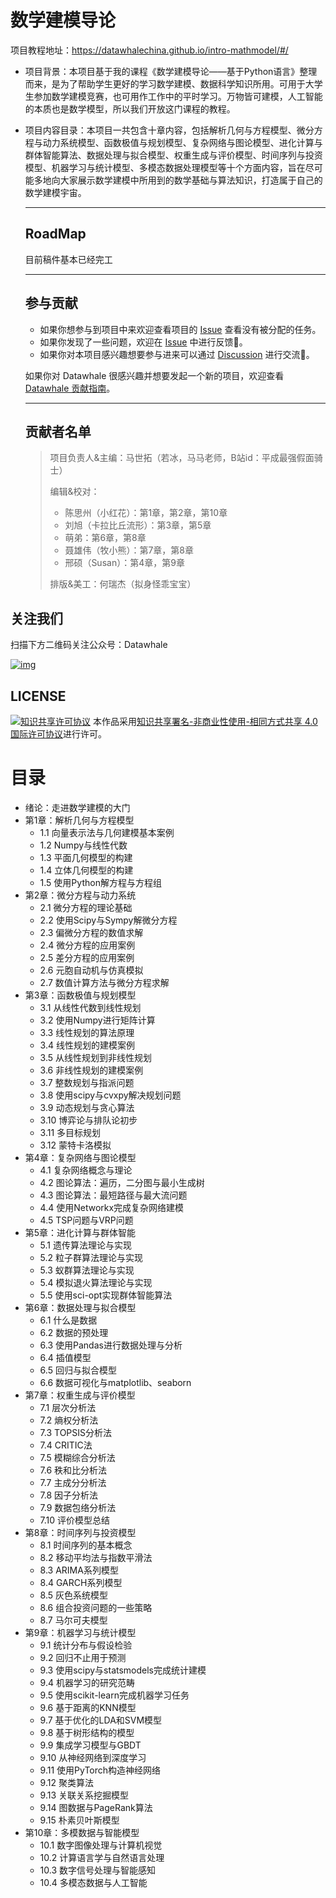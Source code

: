 # 数学建模导论

项目教程地址：https://datawhalechina.github.io/intro-mathmodel/#/

- 项目背景：本项目基于我的课程《数学建模导论——基于Python语言》整理而来，是为了帮助学生更好的学习数学建模、数据科学知识所用。可用于大学生参加数学建模竞赛，也可用作工作中的平时学习。万物皆可建模，人工智能的本质也是数学模型，所以我们开放这门课程的教程。

- 项目内容目录：本项目一共包含十章内容，包括解析几何与方程模型、微分方程与动力系统模型、函数极值与规划模型、复杂网络与图论模型、进化计算与群体智能算法、数据处理与拟合模型、权重生成与评价模型、时间序列与投资模型、机器学习与统计模型、多模态数据处理模型等十个方面内容，旨在尽可能多地向大家展示数学建模中所用到的数学基础与算法知识，打造属于自己的数学建模宇宙。

  ---

  ## RoadMap

  目前稿件基本已经完工

  ---

  ## 参与贡献

  - 如果你想参与到项目中来欢迎查看项目的 [Issue](https://github.com/datawhalechina/repo-template/blob/main/docs) 查看没有被分配的任务。
  - 如果你发现了一些问题，欢迎在 [Issue](https://github.com/datawhalechina/repo-template/blob/main/docs) 中进行反馈🐛。
  - 如果你对本项目感兴趣想要参与进来可以通过 [Discussion](https://github.com/datawhalechina/repo-template/blob/main/docs) 进行交流💬。

  如果你对 Datawhale 很感兴趣并想要发起一个新的项目，欢迎查看 [Datawhale 贡献指南](https://github.com/datawhalechina/DOPMC#为-datawhale-做出贡献)。

  ---

  ## 贡献者名单

  > 项目负责人&主编：马世拓（若冰，马马老师，B站id：平成最强假面骑士）
  >
  > 编辑&校对：
  >
  > - 陈思州（小红花）：第1章，第2章，第10章
  > - 刘旭（卡拉比丘流形）：第3章，第5章
  > - 萌弟：第6章，第8章
  > - 聂雄伟（牧小熊）：第7章，第8章
  > - 邢硕（Susan）：第4章，第9章
  >
  > 排版&美工：何瑞杰（拟身怪乖宝宝）

## 关注我们



扫描下方二维码关注公众号：Datawhale

[![img](https://raw.githubusercontent.com/datawhalechina/pumpkin-book/master/res/qrcode.jpeg)](https://raw.githubusercontent.com/datawhalechina/pumpkin-book/master/res/qrcode.jpeg)

## LICENSE



[![知识共享许可协议](https://camo.githubusercontent.com/9a588afd926871cf6caaabf8f36acf441a53ed69540c3808e77861fbd3711203/68747470733a2f2f696d672e736869656c64732e696f2f62616467652f6c6963656e73652d434325323042592d2d4e432d2d5341253230342e302d6c6967687467726579)](http://creativecommons.org/licenses/by-nc-sa/4.0/)
本作品采用[知识共享署名-非商业性使用-相同方式共享 4.0 国际许可协议](http://creativecommons.org/licenses/by-nc-sa/4.0/)进行许可。

# 目录

- 绪论：走进数学建模的大门
- 第1章：解析几何与方程模型
  - 1.1 向量表示法与几何建模基本案例
  - 1.2 Numpy与线性代数
  - 1.3 平面几何模型的构建
  - 1.4 立体几何模型的构建
  - 1.5 使用Python解方程与方程组
- 第2章：微分方程与动力系统
  - 2.1 微分方程的理论基础
  - 2.2 使用Scipy与Sympy解微分方程
  - 2.3 偏微分方程的数值求解
  - 2.4 微分方程的应用案例
  - 2.5 差分方程的应用案例
  - 2.6 元胞自动机与仿真模拟
  - 2.7 数值计算方法与微分方程求解
- 第3章：函数极值与规划模型
  - 3.1 从线性代数到线性规划
  - 3.2 使用Numpy进行矩阵计算
  - 3.3 线性规划的算法原理
  - 3.4 线性规划的建模案例
  - 3.5 从线性规划到非线性规划
  - 3.6 非线性规划的建模案例
  - 3.7 整数规划与指派问题
  - 3.8 使用scipy与cvxpy解决规划问题
  - 3.9 动态规划与贪心算法
  - 3.10 博弈论与排队论初步
  - 3.11 多目标规划
  - 3.12 蒙特卡洛模拟
- 第4章：复杂网络与图论模型
  - 4.1 复杂网络概念与理论
  - 4.2 图论算法：遍历，二分图与最小生成树
  - 4.3 图论算法：最短路径与最大流问题
  - 4.4 使用Networkx完成复杂网络建模
  - 4.5 TSP问题与VRP问题
- 第5章：进化计算与群体智能
  - 5.1 遗传算法理论与实现
  - 5.2 粒子群算法理论与实现
  - 5.3 蚁群算法理论与实现
  - 5.4 模拟退火算法理论与实现
  - 5.5 使用sci-opt实现群体智能算法
- 第6章：数据处理与拟合模型
  - 6.1 什么是数据
  - 6.2 数据的预处理
  - 6.3 使用Pandas进行数据处理与分析
  - 6.4 插值模型
  - 6.5 回归与拟合模型
  - 6.6 数据可视化与matplotlib、seaborn
- 第7章：权重生成与评价模型
  - 7.1 层次分析法
  - 7.2 熵权分析法
  - 7.3 TOPSIS分析法
  - 7.4 CRITIC法
  - 7.5 模糊综合分析法
  - 7.6 秩和比分析法
  - 7.7 主成分分析法
  - 7.8 因子分析法
  - 7.9 数据包络分析法
  - 7.10 评价模型总结
- 第8章：时间序列与投资模型
  - 8.1 时间序列的基本概念
  - 8.2 移动平均法与指数平滑法
  - 8.3 ARIMA系列模型
  - 8.4 GARCH系列模型
  - 8.5 灰色系统模型
  - 8.6 组合投资问题的一些策略
  - 8.7 马尔可夫模型
- 第9章：机器学习与统计模型
  - 9.1 统计分布与假设检验
  - 9.2 回归不止用于预测
  - 9.3 使用scipy与statsmodels完成统计建模
  - 9.4 机器学习的研究范畴
  - 9.5 使用scikit-learn完成机器学习任务
  - 9.6 基于距离的KNN模型
  - 9.7 基于优化的LDA和SVM模型
  - 9.8 基于树形结构的模型
  - 9.9 集成学习模型与GBDT
  - 9.10 从神经网络到深度学习
  - 9.11 使用PyTorch构造神经网络
  - 9.12 聚类算法
  - 9.13 关联关系挖掘模型
  - 9.14 图数据与PageRank算法
  - 9.15 朴素贝叶斯模型
- 第10章：多模数据与智能模型
  - 10.1 数字图像处理与计算机视觉
  - 10.2 计算语言学与自然语言处理
  - 10.3 数字信号处理与智能感知
  - 10.4 多模态数据与人工智能
